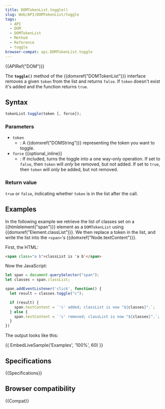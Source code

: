 ```yaml
---
title: DOMTokenList.toggle()
slug: Web/API/DOMTokenList/toggle
tags:
  - API
  - DOM
  - DOMTokenList
  - Method
  - Reference
  - toggle
browser-compat: api.DOMTokenList.toggle
---
```

{{APIRef("DOM")}}

The **`toggle()`** method of the {{domxref("DOMTokenList")}}
interface removes a given `token` from the list and returns
`false`. If `token` doesn't exist it's added and the function returns
`true`.

## Syntax

```js
tokenList.toggle(token [, force]);
```

### Parameters

- `token`
  - : A {{domxref("DOMString")}} representing the token you want to toggle.
- `force` {{optional_inline}}
  - : If included, turns the toggle into a one way-only operation. If set to
    `false`, then `token` will
    _only_ be removed, but not added. If set to `true`, then
    `token` will _only_ be added, but not removed.

### Return value

`true` or `false`, indicating whether `token` is in the
list after the call.

## Examples

In the following example we retrieve the list of classes set on a
{{htmlelement("span")}} element as a `DOMTokenList` using
{{domxref("Element.classList")}}. We then replace a token in the list, and write the
list into the `<span>`'s {{domxref("Node.textContent")}}.

First, the HTML:

```html
<span class="a b">classList is 'a b'</span>
```

Now the JavaScript:

```js
let span = document.querySelector("span");
let classes = span.classList;

span.addEventListener('click', function() {
  let result = classes.toggle("c");

  if (result) {
    span.textContent = `'c' added; classList is now "${classes}".`;
  } else {
    span.textContent = `'c' removed; classList is now "${classes}".`;
  }
})
```

The output looks like this:

{{ EmbedLiveSample('Examples', '100%', 60) }}

## Specifications

{{Specifications}}

## Browser compatibility

{{Compat}}
